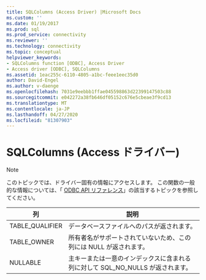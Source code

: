 ```yaml
---
title: SQLColumns (Access Driver) |Microsoft Docs
ms.custom: ''
ms.date: 01/19/2017
ms.prod: sql
ms.prod_service: connectivity
ms.reviewer: ''
ms.technology: connectivity
ms.topic: conceptual
helpviewer_keywords:
- SQLColumns function [ODBC], Access Driver
- Access driver [ODBC], SQLColumns
ms.assetid: 1eac255c-6110-4805-a1bc-feee1eec35d0
author: David-Engel
ms.author: v-daenge
ms.openlocfilehash: 7031e9eebbb1ffae045598863d22399147503c88
ms.sourcegitcommit: e042272a38fb646df05152c676e5cbeae3f9cd13
ms.translationtype: MT
ms.contentlocale: ja-JP
ms.lasthandoff: 04/27/2020
ms.locfileid: "81307903"
---
```

# <a name="sqlcolumns-access-driver"></a>SQLColumns (Access ドライバー)
> [!NOTE]  
>  このトピックでは、ドライバー固有の情報にアクセスします。 この関数の一般的な情報については、「 [ODBC API リファレンス](../../odbc/reference/syntax/odbc-api-reference.md)」の該当するトピックを参照してください。  
  
|列|説明|  
|------------|--------------|  
|TABLE_QUALIFIER|データベースファイルへのパスが返されます。|  
|TABLE_OWNER|所有者名がサポートされていないため、この列には NULL が返されます。|  
|NULLABLE|主キーまたは一意のインデックスに含まれる列に対して SQL_NO_NULLS が返されます。|
